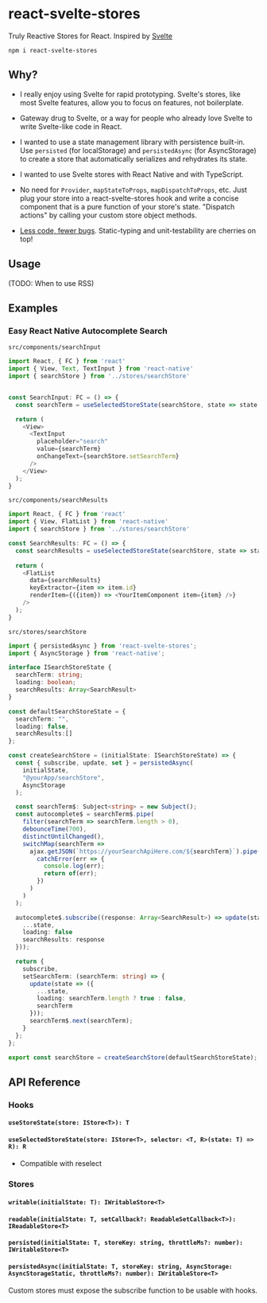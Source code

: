 # react-svelte-stores

Truly Reactive Stores for React.
Inspired by [Svelte](https://svelte.dev/tutorial/writable-stores)

`npm i react-svelte-stores`

## Why?

- I really enjoy using Svelte for rapid prototyping. Svelte's stores, like most Svelte features, allow you to focus on features, not boilerplate.

- Gateway drug to Svelte, or a way for people who already love Svelte to write Svelte-like code in React.

- I wanted to use a state management library with persistence built-in. Use `persisted` (for localStorage) and `persistedAsync` (for AsyncStorage) to create a store that automatically serializes and rehydrates its state.

- I wanted to use Svelte stores with React Native and with TypeScript.

- No need for `Provider`, `mapStateToProps`, `mapDispatchToProps`, etc. Just plug your store into a react-svelte-stores hook and write a concise component that is a pure function of your store's state. "Dispatch actions" by calling your custom store object methods.

- [Less code, fewer bugs](https://blog.codinghorror.com/the-best-code-is-no-code-at-all/). Static-typing and unit-testability are cherries on top!

## Usage

(TODO: When to use RSS)

## Examples

### Easy React Native Autocomplete Search

`src/components/searchInput`
```ts
import React, { FC } from 'react'
import { View, Text, TextInput } from 'react-native'
import { searchStore } from '../stores/searchStore'


const SearchInput: FC = () => {
  const searchTerm = useSelectedStoreState(searchStore, state => state.searchTerm);

  return (
    <View>
      <TextInput
        placeholder="search"
        value={searchTerm}
        onChangeText={searchStore.setSearchTerm}
      />
    </View>
  );
}
```

`src/components/searchResults`
```ts
import React, { FC } from 'react'
import { View, FlatList } from 'react-native'
import { searchStore } from '../stores/searchStore'

const SearchResults: FC = () => {
  const searchResults = useSelectedStoreState(searchStore, state => state.searchResults);
  
  return (
    <FlatList
      data={searchResults}
      keyExtractor={item => item.id}
      renderItem={({item}) => <YourItemComponent item={item} />}
    />
  );
}
```

`src/stores/searchStore`
```ts
import { persistedAsync } from 'react-svelte-stores';
import { AsyncStorage } from 'react-native';

interface ISearchStoreState {
  searchTerm: string;
  loading: boolean;
  searchResults: Array<SearchResult>
}

const defaultSearchStoreState = {
  searchTerm: "",
  loading: false,
  searchResults:[]
};

const createSearchStore = (initialState: ISearchStoreState) => {
  const { subscribe, update, set } = persistedAsync(
    initialState,
    "@yourApp/searchStore",
    AsyncStorage
  );

  const searchTerm$: Subject<string> = new Subject();
  const autocomplete$ = searchTerm$.pipe(
    filter(searchTerm => searchTerm.length > 0),
    debounceTime(700),
    distinctUntilChanged(),
    switchMap(searchTerm =>
      ajax.getJSON(`https://yourSearchApiHere.com/${searchTerm}`).pipe(
        catchError(err => {
          console.log(err);
          return of(err);
        })
      )
    )
  );

  autocomplete$.subscribe((response: Array<SearchResult>) => update(state => ({
    ...state,
    loading: false
    searchResults: response
  }));

  return {
    subscribe,
    setSearchTerm: (searchTerm: string) => {
      update(state => ({
        ...state,
        loading: searchTerm.length ? true : false,
        searchTerm
      }));
      searchTerm$.next(searchTerm);
    }
  };
};

export const searchStore = createSearchStore(defaultSearchStoreState);
```

## API Reference

### Hooks

#### `useStoreState(store: IStore<T>): T`

#### `useSelectedStoreState(store: IStore<T>, selector: <T, R>(state: T) => R): R`

* Compatible with reselect

### Stores

#### `writable(initialState: T): IWritableStore<T>`

#### `readable(initialState: T, setCallback?: ReadableSetCallback<T>): IReadableStore<T>`

#### `persisted(initialState: T, storeKey: string, throttleMs?: number): IWritableStore<T>`

#### `persistedAsync(initialState: T, storeKey: string, AsyncStorage: AsyncStorageStatic, throttleMs?: number): IWritableStore<T>`

Custom stores must expose the subscribe function to be usable with hooks.
